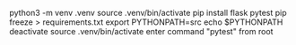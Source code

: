 python3 -m venv .venv
source .venv/bin/activate
pip install flask pytest
pip freeze > requirements.txt
export PYTHONPATH=src
echo $PYTHONPATH
deactivate
source .venv/bin/activate
enter command "pytest" from root
